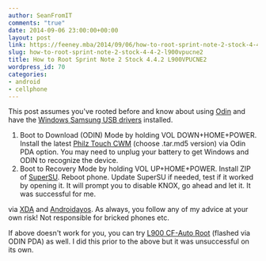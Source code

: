```yaml
---
author: SeanFromIT
comments: "true"
date: 2014-09-06 23:00:00+00:00
layout: post
link: https://feeney.mba/2014/09/06/how-to-root-sprint-note-2-stock-4-4-2-l900vpucne2/
slug: how-to-root-sprint-note-2-stock-4-4-2-l900vpucne2
title: How to Root Sprint Note 2 Stock 4.4.2 L900VPUCNE2
wordpress_id: 70
categories:
- android
- cellphone
---
```


  


This post assumes you've rooted before and know about using [Odin](https://mega.co.nz/#!3R5GVTob!GXkGcH4ZPkUANKyX3gxupjMxqpg5DIM9GimxMqhHJ4U) and have the [Windows Samsung USB drivers](https://mega.co.nz/#!yVJnlCAL!W2TKtTloGVWQtFD0AON1DG1pgPJCEqAVxonqlSPeqOg) installed.

  1. Boot to Download (ODIN) Mode by holding VOL DOWN+HOME+POWER. Install the latest [Philz Touch CWM](http://click.xda-developers.com/api/click?format=go&jsonp=vglnk_jsonp_141004378252510&key=f0a7f91912ae2b52e0700f73990eb321&libId=fe6d5f93-1501-476c-aa9e-9f8b3d2933fb&loc=http%3A%2F%2Fforum.xda-developers.com%2Fshowthread.php%3Ft%3D2653671%26page%3D54&v=1&out=http%3A%2F%2Fgoo.im%2Fdevs%2Fphilz_touch%2FCWM_Advanced_Edition%2Fl900&ref=https%3A%2F%2Fwww.google.com%2F&title=Note%20II%20-%20the%204.4.2%20update%20-%20discussion%20thre%E2%80%A6%20-%20Pg.%2054%20%7C%20Sprint%20Galaxy%20Note%20II%20%7C%20XDA%20Forums&txt=http%3A%2F%2Fgoo.im%2Fdevs%2Fphilz_touch%2FCWM_A...d_Edition%2Fl900) (choose .tar.md5 version) via Odin PDA option. You may need to unplug your battery to get Windows and ODIN to recognize the device.
  2. Boot to Recovery Mode by holding VOL UP+HOME+POWER. Install ZIP of [SuperSU](http://click.xda-developers.com/api/click?format=go&jsonp=vglnk_jsonp_141004400230312&key=f0a7f91912ae2b52e0700f73990eb321&libId=fe6d5f93-1501-476c-aa9e-9f8b3d2933fb&loc=http%3A%2F%2Fforum.xda-developers.com%2Fshowthread.php%3Ft%3D2653671%26page%3D54&v=1&out=http%3A%2F%2Fdownload.chainfire.eu%2F446%2FSuperSU%2FUPDATE-SuperSU-v1.99r3.zip&ref=https%3A%2F%2Fwww.google.com%2F&title=Note%20II%20-%20the%204.4.2%20update%20-%20discussion%20thre%E2%80%A6%20-%20Pg.%2054%20%7C%20Sprint%20Galaxy%20Note%20II%20%7C%20XDA%20Forums&txt=http%3A%2F%2Fdownload.chainfire.eu%2F446%2FSup...SU-v1.99r3.zip). Reboot phone. Update SuperSU if needed, test if it worked by opening it. It will prompt you to disable KNOX, go ahead and let it. It was successful for me.

via [XDA](http://forum.xda-developers.com/showthread.php?t=2653671&page=54) and [Androidayos](http://www.androidayos.com/2014/06/06/root-l900vpucne2-4-4-2-kitkat-galaxy-note-2-l900-sprint-update/). As always, you follow any of my advice at your own risk! Not responsible for bricked phones etc.

  


If above doesn't work for you, you can try [L900 CF-Auto Root](http://download.chainfire.eu/270/CF-Root/CF-Auto-Root/CF-Auto-Root-t0ltespr-t0ltespr-sphl900.zip) (flashed via ODIN PDA) as well. I did this prior to the above but it was unsuccessful on its own.
